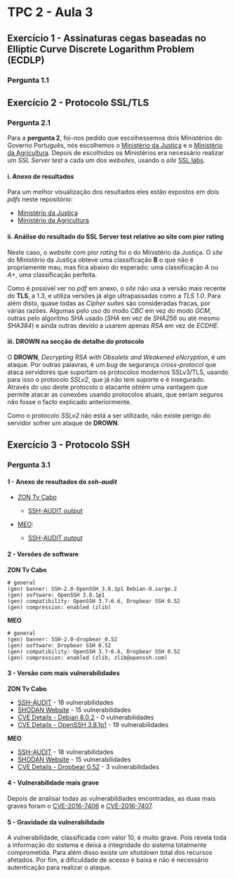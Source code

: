 # TPC 2 - Aula 3

## Exercício 1 - Assinaturas cegas baseadas no Elliptic Curve Discrete Logarithm Problem (ECDLP)

### Pergunta 1.1

## Exercício 2 - Protocolo SSL/TLS

### Pergunta 2.1

Para a **pergunta 2**, foi-nos pedido que escolhessemos dois Ministérios do Governo Português, nós escolhemos o [Ministério da Justiça](https://justica.gov.pt/) e o [Ministério da Agricultura](https://www.dgadr.gov.pt/). Depois de escolhidos os Ministérios era necessário realizar um *SSL Server test* a cada um dos *websites*, usando o *site* [SSL labs](https://www.ssllabs.com/ssltest/).

#### i. Anexo de resultados

Para um melhor visualização dos resultados eles estão expostos em dois *pdfs* neste repositório:
* [Ministério da Justiça](https://github.com/uminho-miei-engseg-19-20/Grupo4/blob/master/TPC2/MinJustica.pdf)
* [Ministério da Agricultura](https://github.com/uminho-miei-engseg-19-20/Grupo4/blob/master/TPC2/MinAgricultura.pdf)

#### ii. Análise do resultado do SSL Server test relativo ao site com pior rating

Neste caso, o *website* com pior *rating* foi o do Ministério da Justiça. O *site* do Ministério da Justiça obteve uma classificação **B** o que não é propriamente mau, mas fica abaixo do esperado: uma classificação *A* ou *A+*, uma classificação perfeita.

Como é possível ver no *pdf* em anexo, o *site* não usa a versão mais recente do **TLS**, a 1.3, e utiliza versões já algo ultrapassadas como a *TLS 1.0*. Para além disto, quase todas as *Cipher suites* são consideradas fracas, por várias razões. Algumas pelo uso do modo *CBC* em vez do modo *GCM*, outras pelo algoritmo SHA usado (*SHA* em vez de *SHA256* ou até mesmo *SHA384*) e ainda outras devido a usarem apenas *RSA* em vez de *ECDHE*.   

#### iii. **DROWN** na secção de detalhe do protocolo

O **DROWN**, *Decrypting RSA with Obsolete and Weakened eNcryption*, é um ataque. Por outras palavras, é um *bug* de segurança *cross-protocol* que ataca servidores que suportam os protocolos modernos SSLv3/TLS, usando para isso o protocolo *SSLv2*, que já não tem suporte e é insegurado. Através do uso deste protocolo o atacante obtém uma vantagem que permite atacar as conexões usando protocolos atuais, que seriam seguros não fosse o facto explicado anteriormente.

Como o protocolo *SSLv2* não está a ser utilizado, não existe perigo do servidor sofrer um ataque de **DROWN**.

## Exercício 3 - Protocolo SSH

### Pergunta 3.1

#### 1 - Anexo de resultados do *ssh-audit*

- [ZON Tv Cabo](https://www.shodan.io/host/83.132.9.167)
	- [SSH-AUDIT *output*](./ZON.txt)

- [MEO](https://www.shodan.io/host/188.81.26.149#22):
	- [SSH-AUDIT *output*](./MEO.txt)

#### 2 - Versões de software

**ZON Tv Cabo**
```
# general
(gen) banner: SSH-2.0-OpenSSH_3.8.1p1 Debian-8.sarge.2
(gen) software: OpenSSH 3.8.1p1
(gen) compatibility: OpenSSH 3.7-6.6, Dropbear SSH 0.52
(gen) compression: enabled (zlib)
```

**MEO**
```
# general
(gen) banner: SSH-2.0-dropbear_0.52
(gen) software: Dropbear SSH 0.52
(gen) compatibility: OpenSSH 3.7-6.6, Dropbear SSH 0.52
(gen) compression: enabled (zlib, zlib@openssh.com)
```

#### 3 - Versão com mais vulnerabilidades

**ZON Tv Cabo**

- [SSH-AUDIT](./ZON.txt) - 18 vulnerabilidades
- [SHODAN Website](https://www.shodan.io/host/83.132.9.167) - 15 vulnerabilidades
- [CVE Details - Debian 8.0.2](https://www.cvedetails.com/version-search.php?vendor=Debian&product=Debian+Linux&version=8.0.2) - 0 vulnerabilidades
- [CVE Details - OpenSSH 3.8.1p1](https://www.cvedetails.com/vulnerability-list/vendor_id-97/product_id-585/version_id-25112/) - 19 vulnerabilidades

**MEO**

- [SSH-AUDIT](./MEO.txt) - 18 vulnerabilidades
- [SHODAN Website](https://www.shodan.io/host/188.81.26.149#22) - 15 vulnerabilidades
- [CVE Details - Dropbear 0.52](https://www.cvedetails.com/vulnerability-list/vendor_id-15806/product_id-33536/version_id-346043/) - 3 vulnerabilidades

#### 4 - Vulnerabilidade mais grave

Depois de analisar todas as vulnerabildiades encontradas, as duas mais graves foram o [CVE-2016-7406](https://www.cvedetails.com/cve-details.php?cve_id=CVE-2016-7406) e [CVE-2016-7407](https://www.cvedetails.com/cve-details.php?cve_id=CVE-2016-7407).

#### 5 - Gravidade da vulnerabilidade

A vulnerabilidade, classificada com valor 10, é muito grave. Pois revela toda a informação do sistema e deixa a integridade do sistema totalmente comprometida. Para além disso existe um *shutdown* total dos recursos afetados. Por fim, a dificuldade de acesso é baixa e não é necessário autenticação para realizar o ataque.
